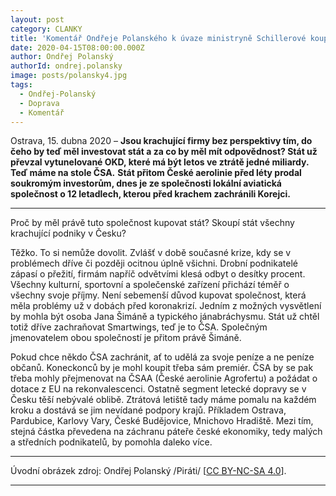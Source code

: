 ```yaml
---
layout: post
category: CLANKY
title: 'Komentář Ondřeje Polanského k úvaze ministryně Schillerové koupit ČSA: &bdquo;Jestli je to dobrý obchod, ať si je premiér přidá do portfolia Agrofertu.&ldquo;'
date: 2020-04-15T08:00:00.000Z
author: Ondřej Polanský
authorId: ondrej.polansky
image: posts/polansky4.jpg
tags:
  - Ondřej-Polanský
  - Doprava
  - Komentář
---
```


Ostrava, 15. dubna 2020 – **Jsou krachující firmy bez perspektivy tím, do čeho by teď měl investovat stát a za co by měl mít odpovědnost? Stát už převzal vytunelované OKD, které má být letos ve ztrátě jedné miliardy. Teď máme na stole ČSA.** 
**Stát přitom České aerolinie před léty prodal soukromým investorům, dnes je ze společnosti lokální aviatická společnost o 12 letadlech, kterou před krachem zachránili Korejci.**

<hr />

Proč by měl právě tuto společnost kupovat stát? Skoupí stát všechny krachující podniky v Česku? 

Těžko. To si nemůže dovolit. Zvlášť v době současné krize, kdy se v problémech dříve či později ocitnou úplně všichni. Drobní podnikatelé zápasí o přežití, firmám napříč odvětvími klesá odbyt o desítky procent. Všechny kulturní, sportovní a společenské zařízení přichází téměř o všechny svoje příjmy. Není sebemenší důvod kupovat společnost, která měla problémy už v dobách před koronakrizí. Jedním z možných vysvětlení by mohla být osoba Jana Šimáně a typického jánabráchysmu. Stát už chtěl totiž dříve zachraňovat Smartwings, teď je to ČSA. Společným jmenovatelem obou společností je přitom právě Šimáně. 

Pokud chce někdo ČSA zachránit, ať to udělá za svoje peníze a ne peníze občanů. Koneckonců by je mohl koupit třeba sám premiér. 
ČSA by se pak třeba mohly přejmenovat na ČSAA (České aerolinie Agrofertu) a požádat o dotace z EU na rekonvalescenci. 
Ostatně segment letecké dopravy se v Česku těší nebývalé oblibě. Ztrátová letiště tady máme pomalu na každém kroku a dostává se jim nevídané podpory krajů. Příkladem Ostrava, Pardubice, Karlovy Vary, České Budějovice, Mnichovo Hradiště. Mezi tím, stejná částka převedena na záchranu páteře české ekonomiky, tedy malých a středních podnikatelů, by pomohla daleko více. 

---

Úvodní obrázek zdroj: Ondřej Polanský /Piráti/ \[[CC BY-NC-SA 4.0](https://creativecommons.org/licenses/by-nc-sa/4.0/deed.cs)\].

- - -
